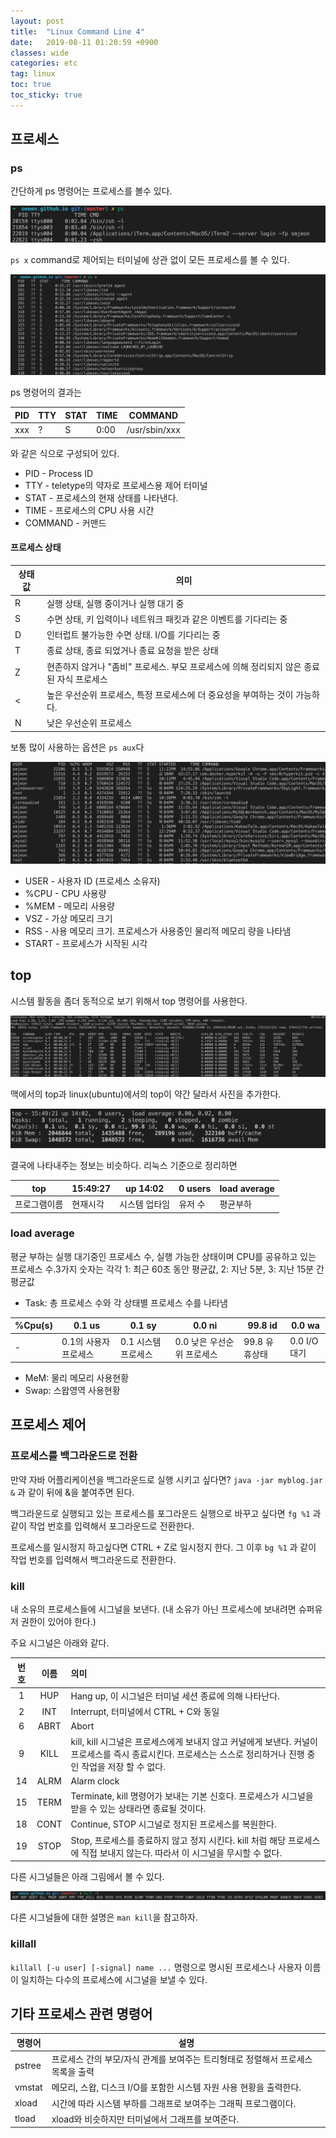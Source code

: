 ```yaml
---
layout: post
title:  "Linux Command Line 4"
date:   2019-08-11 01:20:59 +0900
classes: wide
categories: etc
tag: linux
toc: true
toc_sticky: true
---
```


## 프로세스

### ps

간단하게 ps 명령어는 프로세스를 볼수 있다.

![ps](/assets/img/command/ps.png)

`ps x` command로 제어되는 터미널에 상관 없이 모든 프로세스를 볼 수 있다.

![ps_x](/assets/img/command/ps_x.png)

ps 명령어의 결과는

PID | TTY | STAT | TIME | COMMAND
--- | --- | ---- | ---- | -------
xxx | ?   | S    | 0:00 | /usr/sbin/xxx

와 같은 식으로 구성되어 있다.

* PID - Process ID
* TTY - teletype의 약자로 프로세스용 제어 터미널
* STAT - 프로세스의 현재 상태를 나타낸다.
* TIME - 프로세스의 CPU 사용 시간
* COMMAND - 커맨드

#### 프로세스 상태

상태 값 | 의미
------|----
R | 실행 상태, 실행 중이거나 실행 대기 중
S | 수면 상태, 키 입력이나 네트워크 패킷과 같은 이벤트를 기다리는 중
D | 인터럽트 불가능한 수면 상태. I/O를 기다리는 중
T | 종료 상태, 종료 되었거나 종료 요청을 받은 상태
Z | 현존하지 않거나 "좀비" 프로세스. 부모 프로세스에 의해 정리되지 않은 종료된 자식 프로세스
< | 높은 우선순위 프로세스, 특정 프로세스에 더 중요성을 부여하는 것이 가능하다.
N | 낮은 우선순위 프로세스

보통 많이 사용하는 옵션은 `ps aux`다

![ps_aux](/assets/img/command/ps_aux.png)

* USER - 사용자 ID (프로세스 소유자)
* %CPU - CPU 사용량
* %MEM - 메모리 사용량
* VSZ - 가상 메모리 크기
* RSS - 사용 메모리 크기. 프로세스가 사용중인 물리적 메모리 량을 나타냄
* START - 프로세스가 시작된 시각

## top

시스템 활동을 좀더 동적으로 보기 위해서 top 명령어를 사용한다.

![top](/assets/img/command/top.png)

맥에서의 top과 linux(ubuntu)에서의 top이 약간 달라서 사진을 추가한다.

![linux_top](/assets/img/command/linux_top.png)

결국에 나타내주는 정보는 비슷하다. 리눅스 기준으로 정리하면

top | 15:49:27 | up 14:02 | 0 users | load average
--- | ---------| ----------| --------| ---------
프로그램이름 |현재시각 | 시스템 업타임 | 유저 수 | 평균부하

### load average

평균 부하는 실행 대기중인 프로세스 수, 실행 가능한 상태이며 CPU를 공유하고 있는 프로세스 수.3가지 숫자는 각각 1: 최근 60초 동안 평균값, 2: 지난 5분, 3: 지난 15분 간 평균값

* Task: 총 프로세스 수와 각 상태별 프로세스 수를 나타냄

%Cpu(s) | 0.1 us | 0.1 sy | 0.0 ni | 99.8 id | 0.0 wa
--- | --- | --- | --- | --- | ---
- | 0.1의 사용자 프로세스 | 0.1 시스템 프로세스 | 0.0 낮은 우선순위 프로세스 | 99.8 유휴상태 | 0.0 I/O 대기

* MeM: 물리 메모리 사용현황
* Swap: 스왑영역 사용현황

## 프로세스 제어

### 프로세스를 백그라운드로 전환

만약 자바 어플리케이션을 백그라운드로 실행 시키고 싶다면?
`java -jar myblog.jar &` 과 같이 뒤에 &을 붙여주면 된다.

백그라운드로 실행되고 있는 프로세스를 포그라운드 실행으로 바꾸고 싶다면
`fg %1` 과 같이 작업 번호를 입력해서 포그라운드로 전환한다.

프로세스를 일시정지 하고싶다면 CTRL + Z로 일시정지 한다.
그 이후 `bg %1` 과 같이 작업 번호를 입력해서 백그라운드로 전환한다.

### kill

내 소유의 프로세스들에 시그널을 보낸다. (내 소유가 아닌 프로세스에 보내려면 슈퍼유저 권한이 있어야 한다.)

주요 시그널은 아래와 같다.

번호 | 이름 |의미
:----:|:----:|:----
1 | HUP | Hang  up, 이 시그널은 터미널 세션 종료에 의해 나타난다.
2 | INT | Interrupt, 터미널에서 CTRL + C와 동일
6 | ABRT | Abort
9 | KILL | kill, kill 시그널은 프로세스에게 보내지 않고 커널에게 보낸다. 커널이 프로세스를 즉시 종료시킨다. 프로세스는 스스로 정리하거나 진행 중인 작업을 저장 할 수 없다.
14 | ALRM | Alarm clock
15 | TERM | Terminate, kill 명령어가 보내는 기본 신호다. 프로세스가 시그널을 받을 수 있는 상태라면 종료될 것이다.
18 | CONT | Continue, STOP 시그널로 정지된 프로세스를 복원한다.
19 | STOP | Stop, 프로세스를 종료하지 않고 정지 시킨다. kill 처럼 해당 프로세스에 직접 보내지 않는다. 따라서 이 시그널을 무시할 수 없다.

다른 시그널들은 아래 그림에서 볼 수 있다.

![kill -l](/assets/img/command/kill_l.png)

다른 시그널들에 대한 설명은 `man kill`을 참고하자.

### **killall**

`killall [-u user] [-signal] name ...`
명령으로 명시된 프로세스나 사용자 이름이 일치하는 다수의 프로세스에 시그널을 보낼 수 있다.

## 기타 프로세스 관련 명령어

명령어 | 설명
---- | ----
pstree | 프로세스 간의 부모/자식 관계를 보여주는 트리형태로 정렬해서 프로세스 목록을 출력
vmstat | 메모리, 스왑, 디스크 I/O를 포함한 시스템 자원 사용 현황을 출력한다.
xload | 시간에 따라 시스템 부하를 그래프로 보여주는 그래픽 프로그램이다.
tload | xload와 비슷하지만 터미널에서 그래프를 보여준다.
